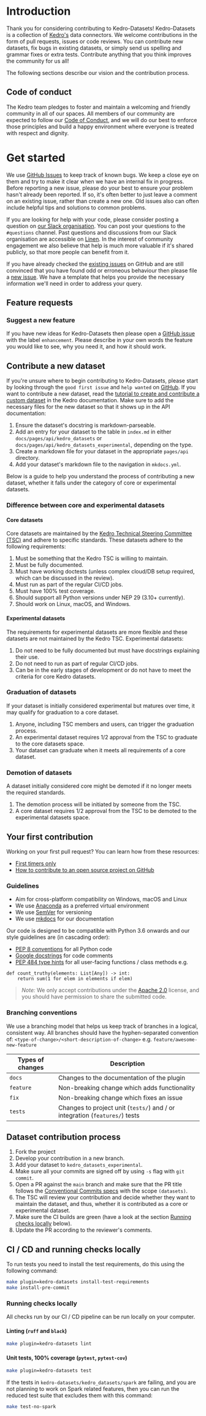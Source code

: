 # Introduction


Thank you for considering contributing to Kedro-Datasets! Kedro-Datasets is a collection of [Kedro's](https://github.com/kedro-org/kedro) data connectors. We welcome contributions in the form of pull requests, issues or code reviews. You can contribute new datasets, fix bugs in existing datasets, or simply send us spelling and grammar fixes or extra tests. Contribute anything that you think improves the community for us all!

The following sections describe our vision and the contribution process.

## Code of conduct

The Kedro team pledges to foster and maintain a welcoming and friendly community in all of our spaces. All members of our community are expected to follow our [Code of Conduct](CODE_OF_CONDUCT.md), and we will do our best to enforce those principles and build a happy environment where everyone is treated with respect and dignity.

# Get started

We use [GitHub Issues](https://github.com/kedro-org/kedro-plugins/issues) to keep track of known bugs. We keep a close eye on them and try to make it clear when we have an internal fix in progress. Before reporting a new issue, please do your best to ensure your problem hasn't already been reported. If so, it's often better to just leave a comment on an existing issue, rather than create a new one. Old issues also can often include helpful tips and solutions to common problems.

If you are looking for help with your code, please consider posting a question on [our Slack organisation](https://slack.kedro.org/). You can post your questions to the `#questions` channel. Past questions and discussions from our Slack organisation are accessible on [Linen](https://linen-slack.kedro.org/). In the interest of community engagement we also believe that help is much more valuable if it's shared publicly, so that more people can benefit from it.

If you have already checked the [existing issues](https://github.com/kedro-org/kedro-plugins/issues) on GitHub and are still convinced that you have found odd or erroneous behaviour then please file a [new issue](https://github.com/kedro-org/kedro-plugins/issues/new/choose). We have a template that helps you provide the necessary information we'll need in order to address your query.

## Feature requests

### Suggest a new feature

If you have new ideas for Kedro-Datasets then please open a [GitHub issue](https://github.com/kedro-org/kedro-plugins/issues) with the label `enhancement`. Please describe in your own words the feature you would like to see, why you need it, and how it should work.

## Contribute a new dataset

If you're unsure where to begin contributing to Kedro-Datasets, please start by looking through the `good first issue` and `help wanted` on [GitHub](https://github.com/kedro-org/kedro-plugins/issues).
If you want to contribute a new dataset, read the [tutorial to create and contribute a custom dataset](https://docs.kedro.org/en/stable/data/how_to_create_a_custom_dataset.html) in the Kedro documentation.
Make sure to add the necessary files for the new dataset so that it shows up in the API documentation:
1. Ensure the dataset's docstring is markdown-parseable.
2. Add an entry for your dataset to the table in `index.md` in either `docs/pages/api/kedro_datasets` or `docs/pages/api/kedro_datasets_experimental`, depending on the type.
3. Create a markdown file for your dataset in the appropriate `pages/api` directory.
4. Add your dataset's markdown file to the navigation in `mkdocs.yml`.

Below is a guide to help you understand the process of contributing a new dataset, whether it falls under the category of core or experimental datasets.

### Difference between core and experimental datasets

#### Core datasets
Core datasets are maintained by the [Kedro Technical Steering Committee (TSC)](https://docs.kedro.org/en/stable/contribution/technical_steering_committee.html) and adhere to specific standards. These datasets adhere to the following requirements:

1. Must be something that the Kedro TSC is willing to maintain.
2. Must be fully documented.
3. Must have working doctests (unless complex cloud/DB setup required, which can be discussed in the review).
4. Must run as part of the regular CI/CD jobs.
5. Must have 100% test coverage.
6. Should support all Python versions under NEP 29 (3.10+ currently).
7. Should work on Linux, macOS, and Windows.

#### Experimental datasets
The requirements for experimental datasets are more flexible and these datasets are not maintained by the Kedro TSC. Experimental datasets:

1. Do not need to be fully documented but must have docstrings explaining their use.
2. Do not need to run as part of regular CI/CD jobs.
3. Can be in the early stages of development or do not have to meet the criteria for core Kedro datasets.


### Graduation of datasets
If your dataset is initially considered experimental but matures over time, it may qualify for graduation to a core dataset.

1. Anyone, including TSC members and users, can trigger the graduation process.
2. An experimental dataset requires 1/2 approval from the TSC to graduate to the core datasets space.
3. Your dataset can graduate when it meets all requirements of a core dataset.

### Demotion of datasets
A dataset initially considered core might be demoted if it no longer meets the required standards.

1. The demotion process will be initiated by someone from the TSC.
2. A core dataset requires 1/2 approval from the TSC to be demoted to the experimental datasets space.


## Your first contribution

Working on your first pull request? You can learn how from these resources:
* [First timers only](https://www.firsttimersonly.com/)
* [How to contribute to an open source project on GitHub](https://egghead.io/courses/how-to-contribute-to-an-open-source-project-on-github)

### Guidelines

 - Aim for cross-platform compatibility on Windows, macOS and Linux
 - We use [Anaconda](https://www.anaconda.com/distribution/) as a preferred virtual environment
 - We use [SemVer](https://semver.org/) for versioning
 - We use [mkdocs](https://www.mkdocs.org/) for our documentation

Our code is designed to be compatible with Python 3.6 onwards and our style guidelines are (in cascading order):

* [PEP 8 conventions](https://www.python.org/dev/peps/pep-0008/) for all Python code
* [Google docstrings](https://google.github.io/styleguide/pyguide.html#38-comments-and-docstrings) for code comments
* [PEP 484 type hints](https://www.python.org/dev/peps/pep-0484/) for all user-facing functions / class methods e.g.

```
def count_truthy(elements: List[Any]) -> int:
    return sum(1 for elem in elements if elem)
```

> *Note:* We only accept contributions under the [Apache 2.0](https://github.com/kedro-org/kedro-plugins/blob/main/LICENSE.md) license, and you should have permission to share the submitted code.

### Branching conventions

We use a branching model that helps us keep track of branches in a logical, consistent way. All branches should have the hyphen-separated convention of: `<type-of-change>/<short-description-of-change>` e.g. `feature/awesome-new-feature`

| Types of changes | Description                                                                 |
| ---------------- | --------------------------------------------------------------------------- |
| `docs`           | Changes to the documentation of the plugin                                  |
| `feature`        | Non-breaking change which adds functionality                                |
| `fix`            | Non-breaking change which fixes an issue                                    |
| `tests`          | Changes to project unit (`tests/`) and / or integration (`features/`) tests |

## Dataset contribution process

1. Fork the project
2. Develop your contribution in a new branch.
3. Add your dataset to `kedro_datasets_experimental`.
4. Make sure all your commits are signed off by using `-s` flag with `git commit`.
5. Open a PR against the `main` branch and make sure that the PR title follows the [Conventional Commits specs](https://www.conventionalcommits.org/en/v1.0.0/) with the scope `(datasets)`.
6. The TSC will review your contribution and decide whether they want to maintain the dataset, and thus, whether it is contributed as a core or experimental dataset.
7. Make sure the CI builds are green (have a look at the section [Running checks locally](#running-checks-locally) below).
8. Update the PR according to the reviewer's comments.


## CI / CD and running checks locally
To run tests you need to install the test requirements, do this using the following command:

```bash
make plugin=kedro-datasets install-test-requirements
make install-pre-commit
```


### Running checks locally

All checks run by our CI / CD pipeline can be run locally on your computer.

#### Linting (`ruff` and `black`)

```bash
make plugin=kedro-datasets lint
```

#### Unit tests, 100% coverage (`pytest`, `pytest-cov`)

```bash
make plugin=kedro-datasets test
```

If the tests in `kedro-datasets/kedro_datasets/spark` are failing, and you are not planning to work on Spark related features, then you can run the reduced test suite that excludes them with this command:
```bash
make test-no-spark
```
